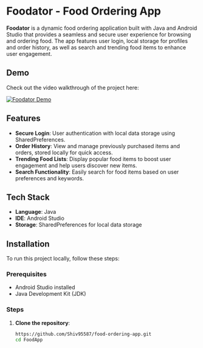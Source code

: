 # Foodator - Food Ordering App

**Foodator** is a dynamic food ordering application built with Java and Android Studio that provides a seamless and secure user experience for browsing and ordering food. The app features user login, local storage for profiles and order history, as well as search and trending food items to enhance user engagement.

## Demo

Check out the video walkthrough of the project here:

[![Foodator Demo](https://img.youtube.com/vi/iVXFJ4gABVc/0.jpg)](https://youtu.be/iVXFJ4gABVc)

## Features

- **Secure Login**: User authentication with local data storage using SharedPreferences.
- **Order History**: View and manage previously purchased items and orders, stored locally for quick access.
- **Trending Food Lists**: Display popular food items to boost user engagement and help users discover new items.
- **Search Functionality**: Easily search for food items based on user preferences and keywords.

## Tech Stack

- **Language**: Java
- **IDE**: Android Studio
- **Storage**: SharedPreferences for local data storage

## Installation

To run this project locally, follow these steps:

### Prerequisites

- Android Studio installed
- Java Development Kit (JDK)
  
### Steps

1. **Clone the repository**:

   ```bash
   https://github.com/Shiv95587/food-ordering-app.git
   cd FoodApp
